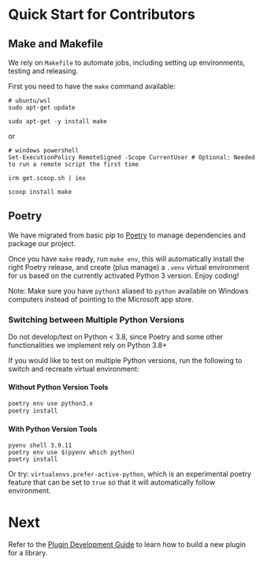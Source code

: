 # Quick Start for Contributors

## Make and Makefile
We rely on `Makefile` to automate jobs, including setting up environments, testing and releasing.

First you need to have the `make` command available: 
```shell
# ubuntu/wsl
sudo apt-get update

sudo apt-get -y install make
```
or 
```shell
# windows powershell
Set-ExecutionPolicy RemoteSigned -Scope CurrentUser # Optional: Needed to run a remote script the first time

irm get.scoop.sh | iex

scoop install make
```
## Poetry 
We have migrated from basic pip to [Poetry](https://python-poetry.org/) to manage dependencies and package our project.

Once you have `make` ready, run `make env`, this will automatically install the right Poetry release, and create 
(plus manage) a `.venv` virtual environment for us based on the currently activated Python 3 version. Enjoy coding!

Note: Make sure you have `python3` aliased to `python` available on Windows computers instead of pointing to the Microsoft app store.

### Switching between Multiple Python Versions
Do not develop/test on Python < 3.8, since Poetry and some other functionalities we implement rely on Python 3.8+

If you would like to test on multiple Python versions, run the following to switch and recreate virtual environment:
#### Without Python Version Tools
```bash
poetry env use python3.x
poetry install
```

#### With Python Version Tools
```shell
pyenv shell 3.9.11
poetry env use $(pyenv which python)
poetry install
```

Or try: `virtualenvs.prefer-active-python`, which is an experimental poetry feature that can be set to `true` so that it will 
automatically follow environment.

# Next
Refer to the [Plugin Development Guide](How-to-develop-plugin.md) to learn how to build a new plugin for a library.
